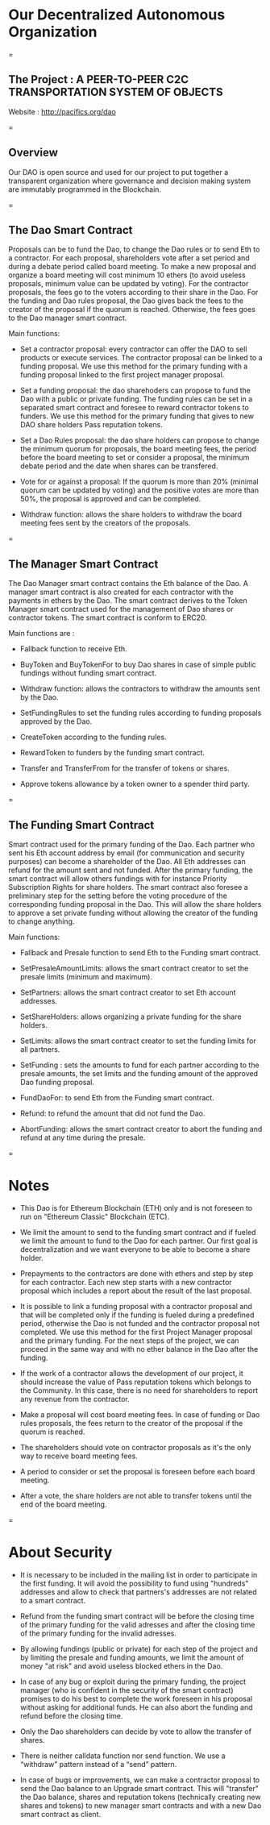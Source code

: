 # Our Decentralized Autonomous Organization

=

## The Project : A PEER-TO-PEER C2C TRANSPORTATION SYSTEM OF OBJECTS

Website : http://pacifics.org/dao

=

## Overview
Our DAO is open source and used for our project to put together a transparent organization where governance and decision making system are immutably programmed in the Blockchain. 

=


## The Dao Smart Contract

Proposals can be to fund the Dao, to change the Dao rules or to send Eth to a contractor. For each proposal, shareholders vote after a set period and during a debate period called board meeting. To make a new proposal and organize a board meeting will cost minimum 10 ethers (to avoid useless proposals, minimum value can be updated by voting). For the contractor proposals, the fees go to the voters according to their share in the Dao. For the funding and Dao rules proposal, the Dao gives back the fees to the creator of the proposal if the quorum is reached. Otherwise, the fees goes to the Dao manager smart contract.

Main functions: 

- Set a contractor proposal: every contractor can offer the DAO to sell products or execute services.  The contractor proposal can be linked to a funding proposal. We use this method for the primary funding with a funding proposal linked to the first project manager proposal.

- Set a funding proposal: the dao sharehoders can propose to fund the Dao with a public or private funding. The funding rules can be set in a separated smart contract and foresee to reward contractor tokens to funders. We use this method for the primary funding that gives to new DAO share holders Pass reputation tokens.

- Set a Dao Rules proposal: the dao share holders can propose to change the minimum quorum for proposals, the board meeting fees, the period before the board meeting to set or consider a proposal, the minimum debate period and the date when shares can be transfered.

- Vote for or against a proposal: If the quorum is more than 20% (minimal quorum can be updated by voting) and the positive votes are more than 50%, the proposal is approved and can be completed. 

- Withdraw function: allows the share holders to withdraw the board meeting fees sent by the creators of the proposals.

=

## The Manager Smart Contract

The Dao Manager smart contract contains the Eth balance of the Dao. A manager smart contract is also created for each contractor with the payments in ethers by the Dao. The smart contract derives to the Token Manager smart contract used for the management of Dao shares or contractor tokens. The smart contract is conform to ERC20.

Main functions are : 

- Fallback function to receive Eth.

- BuyToken and BuyTokenFor to buy Dao shares in case of simple public fundings without funding smart contract.

- Withdraw function: allows the contractors to withdraw the amounts sent by the Dao.

- SetFundingRules to set the funding rules according to funding proposals approved by the Dao.

- CreateToken according to the funding rules.

- RewardToken to funders by the funding smart contract.

- Transfer and TransferFrom for the transfer of tokens or shares.

- Approve tokens allowance by a token owner to a spender third party. 

=

## The Funding Smart Contract

Smart contract used for the primary funding of the Dao. Each partner who sent his Eth account address by email (for communication and security purposes) can become a shareholder of the Dao. All Eth addresses can refund for the amount sent and not funded. After the primary funding, the smart contract will allow others fundings with for instance Priority Subscription Rights for share holders. The smart contract also foresee a preliminary step for the setting before the voting procedure of the corresponding funding proposal in the Dao. This will allow the share holders to approve a set private funding without allowing the creator of the funding to change  anything.

Main functions: 

- Fallback and Presale function to send Eth to the Funding smart contract.

- SetPresaleAmountLimits: allows the smart contract creator to set the presale limits (minimum and maximum).

- SetPartners: allows the smart contract creator to set Eth account addresses.

- SetShareHolders: allows organizing a private funding for the share holders.

- SetLimits: allows the smart contract creator to set the funding limits for all partners.

- SetFunding : sets the amounts to fund for each partner according to the presale amounts, the set limits and the funding amount of the approved Dao funding proposal.

- FundDaoFor: to send Eth from the Funding smart contract.

- Refund: to refund the amount that did not fund the Dao.

- AbortFunding: allows the smart contract creator to abort the funding and refund at any time during the presale.

=

# Notes

- This Dao is for Ethereum Blockchain (ETH) only and is not foreseen to run on "Ethereum Classic" Blockchain (ETC).

- We limit the amount to send to the funding smart contract and if fueled we limit the amount to fund to the Dao for each partner. Our first goal is decentralization and we want everyone to be able to become a share holder.

- Prepayments to the contractors are done with ethers and step by step for each contractor. Each new step starts with a new contractor proposal which includes a report about the result of the last proposal.  

- It is possible to link a funding proposal with a contractor proposal and that will be completed only if the funding is fueled during a predefined period, otherwise the Dao is not funded and the contractor proposal not completed. We use this method for the first Project Manager proposal and the primary funding. For the next steps of the project, we can proceed in the same way and with no ether balance in the Dao after the funding.

- If the work of a contractor allows the development of our project, it should increase the value of Pass reputation tokens which belongs to the Community. In this case, there is no need for shareholders to report any revenue from the contractor. 

- Make a proposal will cost board meeting fees. In case of funding or Dao rules proposals, the fees return to the creator of the proposal if the quorum is reached. 

- The shareholders should vote on contractor proposals as it's the only way to receive board meeting fees. 

- A period to consider or set the proposal is foreseen before each board meeting.

- After a vote, the share holders are not able to transfer tokens until the end of the board meeting. 

=

# About Security

- It is necessary to be included in the mailing list in order to participate in the first funding. It will avoid the possibility to fund using "hundreds" addresses and allow to check that partners's addresses are not related to a smart contract. 

- Refund from the funding smart contract will be before the closing time of the primary funding for the valid adresses and after the closing time of the primary funding for the invalid adresses.

- By allowing fundings (public or private) for each step of the project and by limiting the presale and funding amounts, we limit the amount of money "at risk" and avoid useless blocked ethers in the Dao.

- In case of any bug or exploit during the primary funding, the project manager (who is confident in the security of the smart contract) promises to do his best to complete the work foreseen in his proposal without asking for additional funds. He can also abort the funding and refund before the closing time.

- Only the Dao shareholders can decide by vote to allow the transfer of shares.

- There is neither calldata function nor send function.  We use a “withdraw” pattern instead of a “send” pattern.

- In case of bugs or improvements, we can make a contractor proposal to send the Dao balance to an Upgrade smart contract. This will "transfer" the Dao balance, shares and reputation tokens (technically creating new shares and tokens) to new manager smart contracts and with a new Dao smart contract as client.
